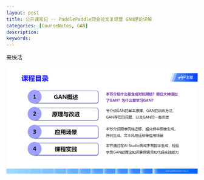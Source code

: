```yaml
---
layout: post
title: 公开课笔记 -- PaddlePaddle顶会论文复现营 GAN理论详解
categories: [CourseNotes, GAN]
description: 
keywords: 
---
```


来快活

![](../../images/PaddlePaddle/GAN/0.png)

